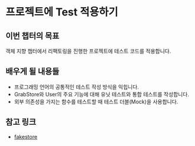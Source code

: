 # 프로젝트에 Test 적용하기

## 이번 챕터의 목표
객체 지향 챕터에서 리팩토링을 진행한 프로젝트에 테스트 코드를 적용합니다.

## 배우게 될 내용들
- 프로그래밍 언어의 공통적인 테스트 작성 방식을 익힙니다.
- GrabStore와 User의 주요 기능에 대해 유닛 테스트와 통합 테스트를 작성합니다.
- 외부 의존성을 가지는 함수를 테스트할 때 테스트 더블(Mock)을 사용합니다.

## 참고 링크
- [fakestore](https://fakestoreapi.com/)

